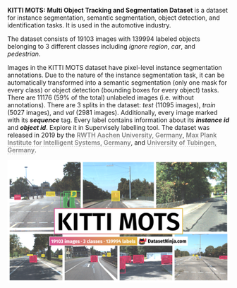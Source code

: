 **KITTI MOTS: Multi Object Tracking and Segmentation Dataset** is a dataset for instance segmentation, semantic segmentation, object detection, and identification tasks. It is used in the automotive industry. 

The dataset consists of 19103 images with 139994 labeled objects belonging to 3 different classes including *ignore region*, *car*, and *pedestrian*.

Images in the KITTI MOTS dataset have pixel-level instance segmentation annotations. Due to the nature of the instance segmentation task, it can be automatically transformed into a semantic segmentation (only one mask for every class) or object detection (bounding boxes for every object) tasks. There are 11176 (59% of the total) unlabeled images (i.e. without annotations). There are 3 splits in the dataset: *test* (11095 images), *train* (5027 images), and *val* (2981 images). Additionally, every image marked with its ***sequence*** tag. Every label contains information about its ***instance id*** and ***object id***. Explore it in Supervisely labelling tool. The dataset was released in 2019 by the <span style="font-weight: 600; color: grey; border-bottom: 1px dashed #d3d3d3;">RWTH Aachen University, Germany</span>, <span style="font-weight: 600; color: grey; border-bottom: 1px dashed #d3d3d3;">Max Plank Institute for Intelligent Systems, Germany</span>, and <span style="font-weight: 600; color: grey; border-bottom: 1px dashed #d3d3d3;">University of Tubingen, Germany</span>.

<img src="https://github.com/dataset-ninja/kitti-mots/raw/main/visualizations/poster.png">
